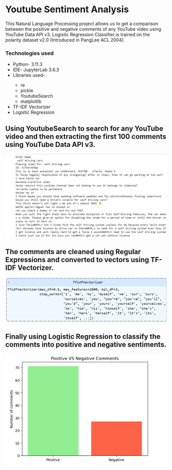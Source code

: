 <h1>Youtube Sentiment Analysis</h1>
This Natural Language Processing project allows us to get a comparison between the positive and negative comments of any YouTube video using YouTube Data API v3. Logistic Regression Classifier is trained on the polarity dataset v2.0 (Introduced in PangLee ACL 2004).
<h3>Technologies used</h3>
<ul>
  <li>Python- 3.11.3</li>
  <li>IDE- JupyterLab 3.6.3</li>
  <li>Libraries used-</li>
  <ul>
    <li>re</li>
    <li>pickle</li>
    <li>YoutubeSearch</li>
    <li>matplotlib</li>
  </ul>
  <li>TF-IDF Vectorizer</li>
  <li>Logistic Regression</li>
</ul>
<h2>Using YoutubeSearch to search for any YouTube video and then extracting the first 100 comments using YouTube Data API v3.</h2>
<img src="screenshots/comments.png">
<h2>The comments are cleaned using Regular Expressions and converted to vectors using TF-IDF Vectorizer.</h2>
<img src="screenshots/tfidf.png">
<h2>Finally using Logistic Regression to classify the comments into positive and negative sentiments.</h2>
<img src="screenshots/finalresult.png">
